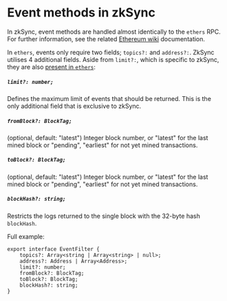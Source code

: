 # Event methods in zkSync

In zkSync, event methods are handled almost identically to the `ethers` RPC. For further information, see the related [Ethereum wiki](https://eth.wiki/json-rpc/API#eth_newfilter) documentation.

In `ethers`, events only require two fields; `topics?:` and `address?:`. ZkSync utilises 4 additional fields. Aside from `limit?:`, which is specific to zkSync, they are also [present in `ethers`](https://eth.wiki/json-rpc/API#parameters-45):

#####     `limit?: number;`
Defines the maximum limit of events that should be returned. This is the only additional field that is exclusive to zkSync.

##### `fromBlock?: BlockTag;` 
(optional, default: "latest") Integer block number, or "latest" for the last mined block or "pending", "earliest" for not yet mined transactions.

##### `toBlock?: BlockTag;`
(optional, default: "latest") Integer block number, or "latest" for the last mined block or "pending", "earliest" for not yet mined transactions.

##### `blockHash?: string;`
Restricts the logs returned to the single block with the 32-byte hash `blockHash`.


Full example:

```
export interface EventFilter {
    topics?: Array<string | Array<string> | null>;
    address?: Address | Array<Address>;
    limit?: number;
    fromBlock?: BlockTag;
    toBlock?: BlockTag;
    blockHash?: string;
}
```
